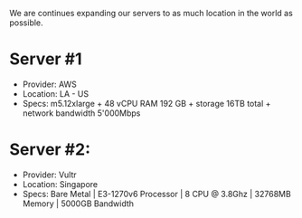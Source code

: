 We are continues expanding our servers to as much location in the world as possible.

# Server #1
  - Provider: AWS
  - Location: LA - US
  - Specs: m5.12xlarge + 48 vCPU RAM 192 GB + storage 16TB total + network bandwidth 5'000Mbps

# Server #2:
  - Provider: Vultr
  - Location: Singapore
  - Specs: Bare Metal | E3-1270v6 Processor | 8 CPU @ 3.8Ghz | 32768MB Memory | 5000GB Bandwidth